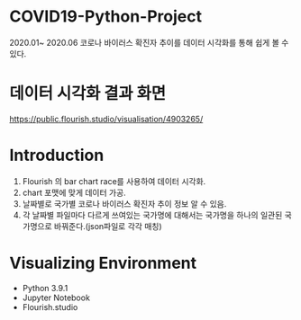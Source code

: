 # COVID19-Python-Project

2020.01~ 2020.06 코로나 바이러스 확진자 추이를 데이터 시각화를 통해 쉽게 볼 수 있다.


# 데이터 시각화 결과 화면

https://public.flourish.studio/visualisation/4903265/


# Introduction
1. Flourish 의 bar chart race를 사용하여 데이터 시각화.
2. chart 포맷에 맞게 데이터 가공.
3. 날짜별로 국가별 코로나 바이러스 확진자 추이 정보 알 수 있음.
4. 각 날짜별 파일마다 다르게 쓰여있는 국가명에 대해서는 국가명을 하나의 일관된 국가명으로 바꿔준다.(json파일로 각각 매칭)

# Visualizing Environment
- Python 3.9.1
- Jupyter Notebook
- Flourish.studio



